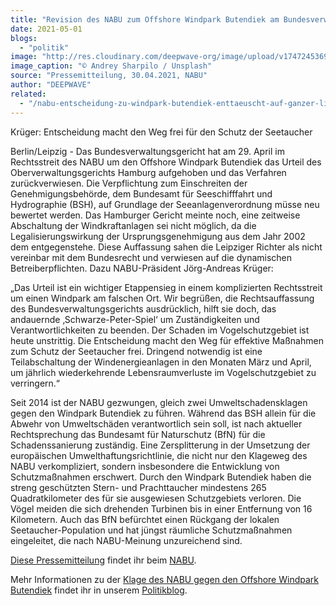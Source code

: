 ```yaml
---
title: "Revision des NABU zum Offshore Windpark Butendiek am Bundesverwaltungsgericht erfolgreich"
date: 2021-05-01
blogs: 
  - "politik"
image: "http://res.cloudinary.com/deepwave-org/image/upload/v1747245369/deepwave.org/andrey-sharpilo-d_7pSMukAl8-unsplash-scaled.jpg"
image_caption: "© Andrey Sharpilo / Unsplash"
source: "Pressemitteilung, 30.04.2021, NABU"
author: "DEEPWAVE"
related: 
  - "/nabu-entscheidung-zu-windpark-butendiek-enttaeuscht-auf-ganzer-linie/"
---
```


Krüger: Entscheidung macht den Weg frei für den Schutz der Seetaucher

Berlin/Leipzig - Das Bundesverwaltungsgericht hat am 29. April im Rechtsstreit des NABU um den Offshore Windpark Butendiek das Urteil des Oberverwaltungsgerichts Hamburg aufgehoben und das Verfahren zurückverwiesen. Die Verpflichtung zum Einschreiten der Genehmigungsbehörde, dem Bundesamt für Seeschifffahrt und Hydrographie (BSH), auf Grundlage der Seeanlagenverordnung müsse neu bewertet werden. Das Hamburger Gericht meinte noch, eine zeitweise Abschaltung der Windkraftanlagen sei nicht möglich, da die Legalisierungswirkung der Ursprungsgenehmigung aus dem Jahr 2002 dem entgegenstehe. Diese Auffassung sahen die Leipziger Richter als nicht vereinbar mit dem Bundesrecht und verwiesen auf die dynamischen Betreiberpflichten. Dazu NABU-Präsident Jörg-Andreas Krüger:

„Das Urteil ist ein wichtiger Etappensieg in einem komplizierten Rechtsstreit um einen Windpark am falschen Ort. Wir begrüßen, die Rechtsauffassung des Bundesverwaltungsgerichts ausdrücklich, hilft sie doch, das andauernde ‚Schwarze-Peter-Spiel‘ um Zuständigkeiten und Verantwortlichkeiten zu beenden. Der Schaden im Vogelschutzgebiet ist heute unstrittig. Die Entscheidung macht den Weg für effektive Maßnahmen zum Schutz der Seetaucher frei. Dringend notwendig ist eine Teilabschaltung der Windenergieanlagen in den Monaten März und April, um jährlich wiederkehrende Lebensraumverluste im Vogelschutzgebiet zu verringern.“

Seit 2014 ist der NABU gezwungen, gleich zwei Umweltschadensklagen gegen den Windpark Butendiek zu führen. Während das BSH allein für die Abwehr von Umweltschäden verantwortlich sein soll, ist nach aktueller Rechtsprechung das Bundesamt für Naturschutz (BfN) für die Schadenssanierung zuständig. Eine Zersplitterung in der Umsetzung der europäischen Umwelthaftungsrichtlinie, die nicht nur den Klageweg des NABU verkompliziert, sondern insbesondere die Entwicklung von Schutzmaßnahmen erschwert. Durch den Windpark Butendiek haben die streng geschützten Stern- und Prachttaucher mindestens 265 Quadratkilometer des für sie ausgewiesen Schutzgebiets verloren. Die Vögel meiden die sich drehenden Turbinen bis in einer Entfernung von 16 Kilometern. Auch das BfN befürchtet einen Rückgang der lokalen Seetaucher-Population und hat jüngst räumliche Schutzmaßnahmen eingeleitet, die nach NABU-Meinung unzureichend sind.

[Diese Pressemitteilung](https://www.nabu.de/modules/presseservice/index.php?popup=true&db=presseservice&show=31422) findet ihr beim [NABU](https://www.nabu.de/).

Mehr Informationen zu der [Klage des NABU gegen den Offshore Windpark Butendiek](https://www.deepwave.org/nabu-entscheidung-zu-windpark-butendiek-enttaeuscht-auf-ganzer-linie/) findet ihr in unserem [Politikblog](https://www.deepwave.org/blogs/politik/).
